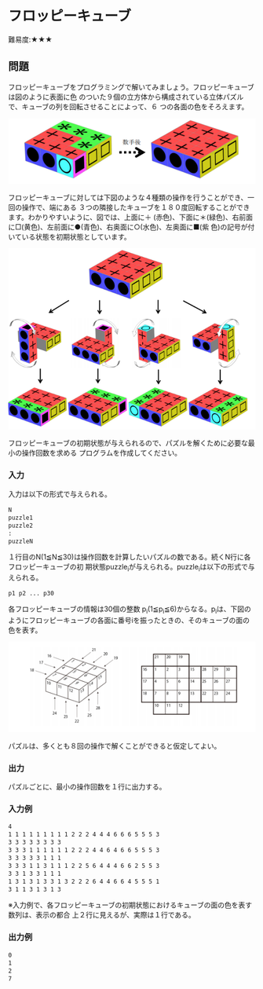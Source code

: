 # フロッピーキューブ

難易度:★★★

## 問題
フロッピーキューブをプログラミングで解いてみましょう。フロッピーキューブは図のように表面に色
のついた９個の立方体から構成されている立体パズルで、キューブの列を回転させることによって、６
つの各面の色をそろえます。

![図](./images/14-06_1.png)

フロッピーキューブに対しては下図のような４種類の操作を行うことができ、一回の操作で、端にある
３つの隣接したキューブを１８０度回転することができます。わかりやすいように、図では、上面に＋
(赤色)、下面に＊(緑色)、右前面に□(黄色)、左前面に●(青色)、右奥面に○(水色)、左奥面に■(紫
色)の記号が付いている状態を初期状態としています。

![図](./images/14-06_2.png)

フロッピーキューブの初期状態が与えられるので、パズルを解くために必要な最小の操作回数を求める
プログラムを作成してください。

### 入力

入力は以下の形式で与えられる。
```
N
puzzle1
puzzle2
:
puzzleN 
```
１行目のN(1≦N≦30)は操作回数を計算したいパズルの数である。続くN行に各フロッピーキューブの初
期状態puzzle<sub>i</sub>が与えられる。puzzle<sub>i</sub>は以下の形式で与えられる。
```
p1 p2 ... p30
```
各フロッピーキューブの情報は30個の整数 p<sub>i</sub>(1≦p<sub>i</sub>≦6)からなる。p<sub>i</sub>は、下図のようにフロッピーキューブの各面に番号iを振ったときの、そのキューブの面の色を表す。

![図](./images/14-06_3.png)

パズルは、多くとも８回の操作で解くことができると仮定してよい。

### 出力
パズルごとに、最小の操作回数を１行に出力する。
### 入力例

```
4
1 1 1 1 1 1 1 1 1 2 2 2 4 4 4 6 6 6 5 5 5 3
3 3 3 3 3 3 3 3
3 3 3 1 1 1 1 1 1 2 2 2 4 4 6 4 6 6 5 5 5 3
3 3 3 3 3 1 1 1
3 3 3 1 1 3 1 1 1 2 2 5 6 4 4 4 6 6 2 5 5 3
3 3 1 3 3 1 1 1
1 3 1 3 1 3 3 1 3 2 2 2 6 4 4 6 6 4 5 5 5 1
3 1 1 3 1 3 1 3
```

※入力例で、各フロッピーキューブの初期状態におけるキューブの面の色を表す数列は、表示の都合
上２行に見えるが、実際は１行である。

### 出力例
```
0
1
2
7 
```
